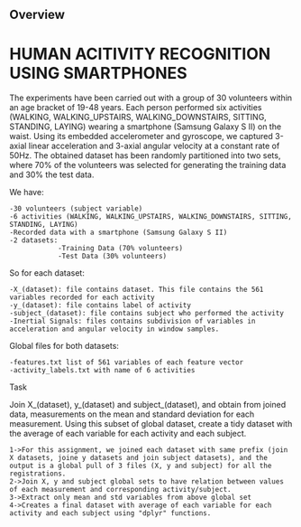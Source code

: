 ## Overview

# HUMAN ACITIVITY RECOGNITION USING SMARTPHONES

The experiments have been carried out with a group of 30 volunteers within an age bracket of 19-48 years. Each person performed six activities (WALKING, WALKING_UPSTAIRS, WALKING_DOWNSTAIRS, SITTING, STANDING, LAYING) wearing a smartphone (Samsung Galaxy S II) on the waist. Using its embedded accelerometer and gyroscope, we captured 3-axial linear acceleration and 3-axial angular velocity at a constant rate of 50Hz. The obtained dataset has been randomly partitioned into two sets, where 70% of the volunteers was selected for generating the training data and 30% the test data.


We have:

	-30 volunteers (subject variable)
	-6 activities (WALKING, WALKING_UPSTAIRS, WALKING_DOWNSTAIRS, SITTING, STANDING, LAYING)
	-Recorded data with a smartphone (Samsung Galaxy S II)
	-2 datasets: 
				-Training Data (70% volunteers)
				-Test Data (30% volunteers)

So for each dataset:

	-X_(dataset): file contains dataset. This file contains the 561 variables recorded for each activity
	-y_(dataset): file contains label of activity
	-subject_(dataset): file contains subject who performed the activity
	-Inertial Signals: files contains subdivision of variables in acceleration and angular velocity in window samples.

Global files for both datasets:

	-features.txt list of 561 variables of each feature vector
	-activity_labels.txt with name of 6 activities


Task

Join X_(dataset), y_(dataset) and subject_(dataset), and obtain from joined data, measurements on the mean and standard deviation for each measurement. Using this subset of global dataset, create a tidy dataset with the average of each variable for each activity and each subject.

	1->For this assignment, we joined each dataset with same prefix (join X datasets, joine y datasets and join subject datasets), and the output is a global pull of 3 files (X, y and subject) for all the registrations.
	2->Join X, y and subject global sets to have relation between values of each measurement and corresponding activity/subject.
	3->Extract only mean and std variables from above global set
	4->Creates a final dataset with average of each variable for each activity and each subject using "dplyr" functions.
